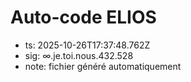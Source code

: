 # Auto-code ELIOS
- ts: 2025-10-26T17:37:48.762Z
- sig: ∞.je.toi.nous.432.528
- note: fichier généré automatiquement